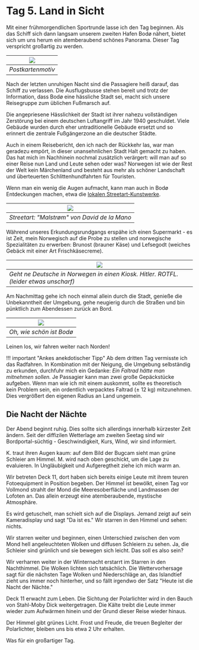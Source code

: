 <!--
.. title: Love Boat - The Real Story. Bodø
.. slug: norge05
.. date: 2019-03-24 14:32:32 UTC+01:00
.. tags: norwegen,kreuzfahrt
.. category: unterwegs
.. link: 
.. description: 
.. type: text
-->

# Tag 5. Land in Sicht

Mit einer frühmorgendlichen Sportrunde lasse ich den Tag beginnen. Als das Schiff sich dann langsam unserem zweiten Hafen Bodø nähert, bietet sich um uns herum ein atemberaubend schönes Panorama. Dieser Tag verspricht großartig zu werden.

| ![](../../images/norge2019/09.png) |
| --- |
| *Postkartenmotiv* |

Nach der letzten unruhigen Nacht sind die Passagiere heiß darauf, das Schiff zu verlassen. Die Ausflugsbusse stehen bereit und trotz der Information, dass Bodø eine hässliche Stadt sei, macht sich unsere Reisegruppe zum üblichen Fußmarsch auf.

Die angepriesene Hässlichkeit der Stadt ist ihrer nahezu vollständigen Zerstörung bei einem deutschen Luftangriff im Jahr 1940 geschuldet. Viele Gebäude wurden durch eher untraditionelle Gebäude ersetzt und so erinnert die zentrale Fußgängerzone an die deutscher Städte.

Auch in einem Reisebericht, den ich nach der Rückkehr las, war man geradezu empört, in dieser unansehnlichen Stadt Halt gemacht zu haben. Das hat mich im Nachhinein nochmal zusätzlich verärgert: will man auf so einer Reise nun Land und Leute sehen oder was? Norwegen ist wie der Rest der Welt kein Märchenland und besteht aus mehr als schöner Landschaft und überteuerten Schlittenhundfahrten für Touristen.

Wenn man ein wenig die Augen aufmacht, kann man auch in Bodø Entdeckungen machen, etwa die [lokalen Streetart-Kunstwerke](https://visitbodo.com/home/streetart).

| ![](../../images/norge2019/13.png) |
| --- |
| *Streetart: "Malstrøm" von David de la Mano* |

Während unseres Erkundungsrundgangs erspähe ich einen Supermarkt - es ist Zeit, mein Norwegisch auf die Probe zu stellen und norwegische Spezialitäten zu erwerben: Brunost (brauner Käse) und Lefsegodt (weiches Gebäck mit einer Art Frischkäsecreme).

| ![](../../images/norge2019/10.png) |
| --- |
| *Geht ne Deutsche in Norwegen in einen Kiosk. Hitler. ROTFL. (leider etwas unscharf)* |

Am Nachmittag gehe ich noch einmal allein durch die Stadt, genieße die Unbekanntheit der Umgebung, gehe neugierig durch die Straßen und bin pünktlich zum Abendessen zurück an Bord.

| ![](../../images/norge2019/12.png) |
| --- |
| *Oh, wie schön ist Bodø* |

Leinen los, wir fahren weiter nach Norden!

!!! important "Ankes anekdotischer Tipp"
    Ab dem dritten Tag vermisste ich das Radfahren. In Kombination mit der Neigung, die Umgebung selbständig zu erkunden, durchfuhr mich ein Gedanke: *Ein Faltrad hätte man mitnehmen sollen.*
    Je Passagier kann man zwei große Gepäckstücke aufgeben. Wenn man wie ich mit einem auskommt, sollte es theoretisch kein Problem sein, ein ordentlich verpacktes Faltrad (± 12 kg) mitzunehmen. Dies vergrößert den eigenen Radius an Land ungemein.

## Die Nacht der Nächte

Der Abend beginnt ruhig. Dies sollte sich allerdings innerhalb kürzester Zeit ändern. Seit der diffizilen Wetterlage am zweiten Seetag sind wir Bordportal-süchtig - Geschwindigkeit, Kurs, Wind, wir sind informiert.

K. traut ihren Augen kaum: auf dem Bild der Bugcam sieht man grüne Schleier am Himmel. M. wird nach oben geschickt, um die Lage zu evaluieren. In Ungläubigkeit und Aufgeregtheit ziehe ich mich warm an.

Wir betreten Deck 11, dort haben sich bereits einige Leute mit ihrem teuren Fotoequipment in Position begeben. Der Himmel ist bewölkt, einen Tag vor Vollmond strahlt der Mond die Meeresoberfläche und Landmassen der Lofoten an. Das allein erzeugt eine atemberaubende, mystische Atmosphäre. 

Es wird getuschelt, man schielt sich auf die Displays. Jemand zeigt auf sein Kameradisplay und sagt "Da ist es." Wir starren in den Himmel und sehen: nichts.

Wir starren weiter und beginnen, einen Unterschied zwischen den vom Mond hell angeleuchteten Wolken und diffusen Schleiern zu sehen. Ja, die Schleier sind grünlich und sie bewegen sich leicht. Das soll es also sein?

Wir verharren weiter in der Winternacht erstarrt im Starren in den Nachthimmel. Die Wolken lichten sich tatsächlich. Die Wettervorhersage sagt für die nächsten Tage Wolken und Niederschläge an, das Islandtief zieht uns immer noch hinterher, und so fällt irgendwo der Satz "Heute ist die Nacht der Nächte."

Deck 11 erwacht zum Leben. Die Sichtung der Polarlichter wird in den Bauch von Stahl-Moby Dick weitergetragen. Die Kälte treibt die Leute immer wieder zum Aufwärmen hinein und der Grund dieser Reise wieder hinaus.

Der Himmel gibt grünes Licht. Frost und Freude, die treuen Begleiter der Polarlichter, bleiben uns bis etwa 2 Uhr erhalten.

Was für ein großartiger Tag.


